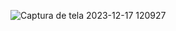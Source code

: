 
![Captura de tela 2023-12-17 120927](https://github.com/PedroCardoso2/System-Login-Cadastro/assets/127966885/90ee92f5-188e-4082-a4ba-bc5804431e0a)
